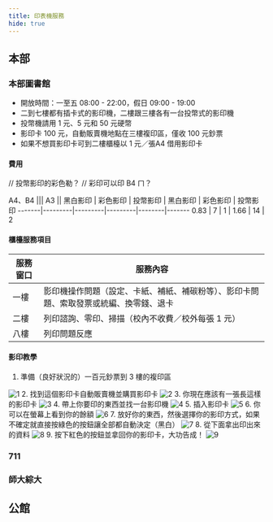 ```yaml
---
title: 印表機服務
hide: true
---
```


## 本部

### 本部圖書館
* 開放時間：一至五 08:00 - 22:00，假日 09:00 - 19:00
* 二到七樓都有插卡式的影印機，二樓跟三樓各有一台投幣式的影印機
* 投幣機請用 1 元、5 元和 50 元硬幣
* 影印卡 100 元，自動販賣機地點在三樓複印區，僅收 100 元鈔票
* 如果不想買影印卡可到二樓櫃檯以 1 元／張A4 借用影印卡

#### 費用

// 投幣影印的彩色勒？
// 彩印可以印 B4 ㄇ？

A4、B4                   ||| A3                      ||
黑白影印 | 彩色影印 | 投幣影印 | 黑白影印 | 彩色影印 | 投幣影印
-------|---------|---------|---------|--------|-------
0.83   | 7       | 1       | 1.66    | 14     | 2

#### 櫃檯服務項目

服務窗口 | 服務內容
-------|---------
一樓   | 影印機操作問題（設定、卡紙、補紙、補碳粉等）、影印卡問題、索取發票或統編、換零錢、退卡
二樓   | 列印諮詢、零印、掃描（校內不收費／校外每張 1 元）
八樓   | 列印問題反應

#### 影印教學

1. 準備（良好狀況的）一百元鈔票到 3 樓的複印區
<img src="http://i.imgur.com/5VjUByR.png" alt="1" class="rf-img">
2. 找到這個影印卡自動販賣機並購買影印卡
<img src="http://i.imgur.com/R8ZBqfX.jpg" alt="2" class="rf-img">
3. 你現在應該有一張長這樣的影印卡
<img src="http://i.imgur.com/tZeJKRv.jpg" alt="3" class="rf-img">
4. 帶上你要印的東西並找一台影印機
<img src="http://i.imgur.com/ESDMM61.jpg" alt="4" class="rf-img">
5. 插入影印卡
<img src="http://i.imgur.com/xRzN8u8.jpg" alt="5" class="rf-img">
6. 你可以在螢幕上看到你的餘額
<img src="http://i.imgur.com/rJDmfqK.jpg" alt="6" class="rf-img">
7. 放好你的東西，然後選擇你的影印方式，如果不確定就直接按綠色的按鈕讓全部都自動決定（黑白）
<img src="http://i.imgur.com/OtvuHl8.jpg" alt="7" class="rf-img">
8. 從下面拿出印出來的資料
<img src="http://i.imgur.com/Xdfghre.jpg" alt="8" class="rf-img">
9. 按下紅色的按鈕並拿回你的影印卡，大功告成！
<img src="http://i.imgur.com/fDPmynT.jpg" alt="9" class="rf-img">

### 711

### 師大綜大

## 公館
